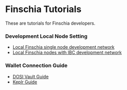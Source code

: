 # Finschia Tutorials

These are tutorials for Finschia developers.

### Development Local Node Setting
* [Local Finschia single node development network](./localnet/single/README.md)
* [Local Finschia nodes with IBC development network](./localnet/with-ibc/README.md)

### Wallet Connection Guide
* [DOSI Vault Guide](./dosi-vault/README.md)
* [Keplr Guide](./keplr/README.md)

